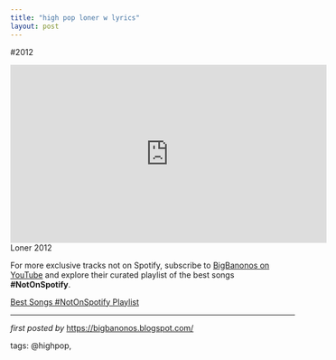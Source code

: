 ```yaml
---
title: "high pop loner w lyrics"
layout: post
---
```

#2012 <br />
<iframe width="560" height="315" src="https://www.youtube.com/embed/dgum3uqEF9A?list=PLtuNtuTatqI1gaYxU31bKXxtNFi4Cugmy" frameborder="0" allowfullscreen></iframe><br />
Loner 2012

<!--Subscribe and Playlist Links-->
<div>
    <p>For more exclusive tracks not on Spotify, subscribe to <a href="https://www.youtube.com/@BigBanonos" target="_blank">BigBanonos on YouTube</a> and explore their curated playlist of the best songs <strong>#NotOnSpotify</strong>.</p>
    <p><a href="https://www.youtube.com/playlist?list=PLtuNtuTatqI0kFahUCbtbfenC_ET5O_tr" target="_blank">Best Songs #NotOnSpotify Playlist<br /></a></p></div>

<hr />

<p><em>first posted by</em> <a href="https://bigbanonos.blogspot.com/" rel="noopener" target="_new">https://bigbanonos.blogspot.com/</a></p>

<p>tags: @highpop,</p>
